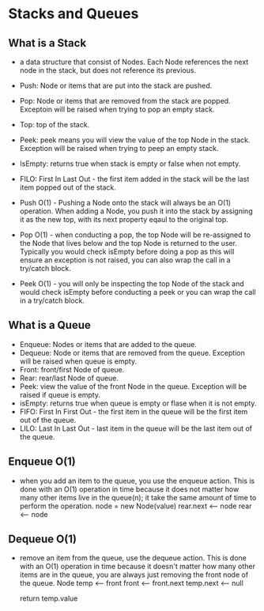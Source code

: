 # Stacks and Queues
## What is a Stack
- a data structure that consist of Nodes. Each Node references the next node in the stack, but does not reference its previous.
- Push: Node or items that are put into the stack are pushed.
- Pop: Node or items that are removed from the stack are popped. Exceptoin will be raised when trying to pop an empty stack.
- Top: top of the stack.
- Peek: peek means you will view the value of the top Node in the stack. Exception will be raised when trying to peep an empty stack.
- IsEmpty: returns true when stack is empty or false when not empty.

- FILO: First In Last Out - the first item added in the stack will be the last item popped out of the stack.
- Push O(1) - Pushing a Node onto the stack will always be an O(1) operation. When adding a Node, you push it into the stack by assigning it as the new top, with its next property eqaul to the original top.
- Pop O(1) - when conducting a pop, the top Node will be re-assigned to the Node that lives below and the top Node is returned to the user. Typically you would check isEmpty before doing a pop as this will ensure an exception is not raised, you can also wrap the call in a try/catch block.
- Peek O(1) - you will only be inspecting the top Node of the stack and would check isEmpty before conducting a peek or you can wrap the call in a try/catch block.

## What is a Queue
- Enqueue: Nodes or items that are added to the queue.
- Dequeue: Node or items that are removed from the queue. Exception will be raised when queue is empty.
- Front: front/first Node of queue.
- Rear: rear/last Node of queue.
- Peek: view the value of the front Node in the queue. Exception will be raised if queue is empty.
- isEmpty: returns true when queue is empty or flase when it is not empty.
- FIFO: First In First Out - the first item in the queue will be the first item out of the queue.
- LILO: Last In Last Out - last item in the queue will be the last item out of the queue.
## Enqueue O(1)
- when you add an item to the queue, you use the enqueue action. This is done with an O(1) operation in time because it does not matter how many other items live in the queue(n); it take the same amount of time to perform the operation.
node = new Node(value)
   rear.next <-- node
   rear <-- node
## Dequeue O(1)
- remove an item from the queue, use the dequeue action. This is done with an O(1) operation in time because it doesn't matter how many other items are in the queue, you are always just removing the front node of the queue.
Node temp <-- front
   front <-- front.next
   temp.next <-- null

   return temp.value